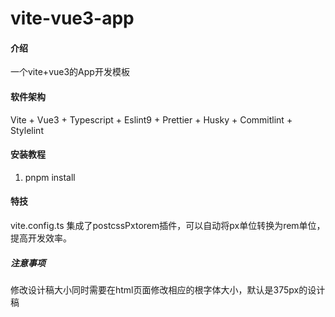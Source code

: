 # vite-vue3-app

#### 介绍
一个vite+vue3的App开发模板

#### 软件架构
 Vite + Vue3 + Typescript + Eslint9 + Prettier + Husky + Commitlint + Stylelint 


#### 安装教程

1.  pnpm install


#### 特技
 vite.config.ts 集成了postcssPxtorem插件，可以自动将px单位转换为rem单位，提高开发效率。

 ##### 注意事项
  修改设计稿大小同时需要在html页面修改相应的根字体大小，默认是375px的设计稿
